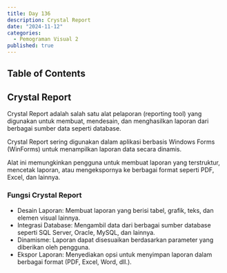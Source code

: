 ```yaml
---
title: Day 136
description: Crystal Report
date: "2024-11-12"
categories:
  - Pemograman Visual 2
published: true
---
```


## Table of Contents

## Crystal Report

Crystal Report adalah salah satu alat pelaporan (reporting tool) yang digunakan untuk membuat, mendesain, dan menghasilkan laporan dari berbagai sumber data seperti database.

Crystal Report sering digunakan dalam aplikasi berbasis Windows Forms (WinForms) untuk menampilkan laporan data secara dinamis.

Alat ini memungkinkan pengguna untuk membuat laporan yang terstruktur, mencetak laporan, atau mengekspornya ke berbagai format seperti PDF, Excel, dan lainnya.

### Fungsi Crystal Report

- Desain Laporan: Membuat laporan yang berisi tabel, grafik, teks, dan elemen visual lainnya.
- Integrasi Database: Mengambil data dari berbagai sumber database seperti SQL Server, Oracle, MySQL, dan lainnya.
- Dinamisme: Laporan dapat disesuaikan berdasarkan parameter yang diberikan oleh pengguna.
- Ekspor Laporan: Menyediakan opsi untuk menyimpan laporan dalam berbagai format (PDF, Excel, Word, dll.).
